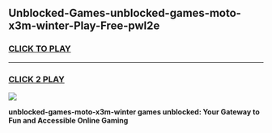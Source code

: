 
## Unblocked-Games-unblocked-games-moto-x3m-winter-Play-Free-pwl2e
<h3>
<a href="https://premium76.site?title=unblocked-games-moto-x3m-winter&ref=19M">CLICK TO PLAY</a></h3>
<hr>

<h3>
<a href="https://premium76.site?title=unblocked-games-moto-x3m-winter&ref=19M">CLICK 2 PLAY</a>
  
</h3>

<a href="https://premium76.site?title=unblocked-games-moto-x3m-winter&ref=19M"><img src="https://clearcache.store/games.png"></a>


**unblocked-games-moto-x3m-winter games unblocked: Your Gateway to Fun and Accessible Online Gaming**

